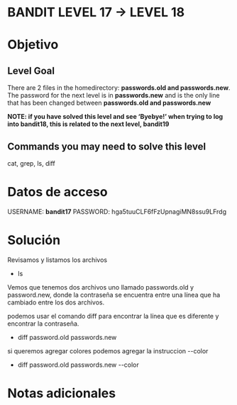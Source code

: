 # BANDIT LEVEL 17 -> LEVEL 18

# Objetivo

## Level Goal

There are 2 files in the homedirectory: **passwords.old and passwords.new**. The password for the next level is in **passwords.new** and is the only line that has been changed between **passwords.old and passwords.new**

**NOTE: if you have solved this level and see ‘Byebye!’ when trying to log into bandit18, this is related to the next level, bandit19**

## Commands you may need to solve this level

cat, grep, ls, diff


# Datos de acceso

USERNAME: **bandit17**
PASSWORD: hga5tuuCLF6fFzUpnagiMN8ssu9LFrdg

# Solución
Revisamos y listamos los archivos

- ls

Vemos que tenemos dos archivos uno llamado 
passwords.old y password.new, donde la contraseña se encuentra entre una línea que ha cambiado entre los dos archivos.

podemos usar el comando diff para encontrar la línea que es diferente y encontrar la contraseña.

- diff password.old passwords.new 

si queremos agregar colores podemos agregar la instruccion --color


- diff password.old passwords.new --color

# Notas adicionales


